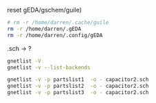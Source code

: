 
reset gEDA/gschem/guile)
```bash
# rm -r /home/darren/.cache/guile
rm -r /home/darren/.gEDA
rm -r /home/darren/.config/gEDA
```

.sch -> ?
```bash
gnetlist -V
gnetlist -v --list-backends

gnetlist -v -p partslist1  -o - capacitor2.sch
gnetlist -v -p partslist2  -o - capacitor2.sch
gnetlist -v -p partslist3  -o - capacitor2.sch
```
